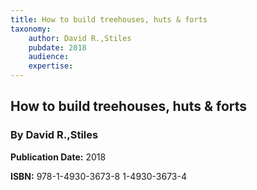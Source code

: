 ```yaml
---
title: How to build treehouses, huts & forts
taxonomy:
	author: David R.,Stiles
	pubdate: 2018
	audience: 
	expertise: 
---
```

## How to build treehouses, huts & forts
### By David R.,Stiles

**Publication Date:** 2018

**ISBN:** 978-1-4930-3673-8 1-4930-3673-4